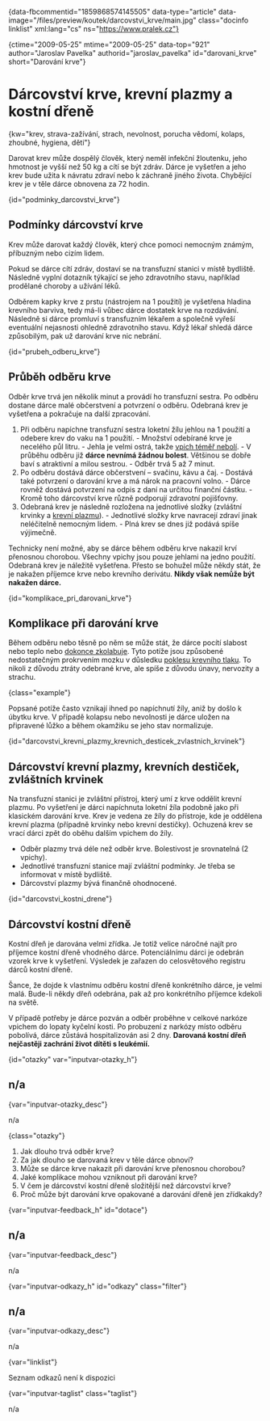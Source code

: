 
{data-fbcommentid="1859868574145505" data-type="article" data-image="/files/preview/koutek/darcovstvi_krve/main.jpg" class="docinfo linklist" xml:lang="cs" ns="https://www.pralek.cz"}

{ctime="2009-05-25" mtime="2009-05-25" data-top="921" author="Jaroslav Pavelka" authorid="jaroslav\_pavelka" id="darovani\_krve" short="Darování krve"}

# Dárcovství krve, krevní plazmy a kostní dřeně

{kw="krev, strava-zažívání, strach, nevolnost, porucha vědomí, kolaps, zhoubné, hygiena, děti"}

Darovat krev může dospělý člověk, který neměl infekční žloutenku, jeho hmotnost je vyšší než 50 kg a cítí se být zdráv. Dárce je vyšetřen a jeho krev bude užita k návratu zdraví nebo k záchraně jiného života. Chybějící krev je v těle dárce obnovena za 72 hodin.

{id="podminky\_darcovstvi\_krve"}

## Podmínky dárcovství krve

Krev může darovat každý člověk, který chce pomoci nemocným známým, příbuzným nebo cizím lidem.

Pokud se dárce cítí zdráv, dostaví se na transfuzní stanici v místě bydliště. Následně vyplní dotazník týkající se jeho zdravotního stavu, například prodělané choroby a užívání léků.

Odběrem kapky krve z prstu (nástrojem na 1 použití) je vyšetřena hladina krevního barviva, tedy má-li vůbec dárce dostatek krve na rozdávání. Následně si dárce promluví s transfuzním lékařem a společně vyřeší eventuální nejasnosti ohledně zdravotního stavu. Když lékař shledá dárce způsobilým, pak už darování krve nic nebrání.

{id="prubeh\_odberu\_krve"}

## Průběh odběru krve

Odběr krve trvá jen několik minut a provádí ho transfuzní sestra. Po odběru dostane dárce malé občerstvení a potvrzení o odběru. Odebraná krev je vyšetřena a pokračuje na další zpracování.

  1. Při odběru napíchne transfuzní sestra loketní žílu jehlou na 1 použití a odebere krev do vaku na 1 použití.
    - Množství odebírané krve je necelého půl litru.
    - Jehla je velmi ostrá, takže [vpich téměř nebolí][1].
    - V průběhu odběru již **dárce nevnímá žádnou bolest**. Většinou se dobře baví s atraktivní a milou sestrou.
    - Odběr trvá 5 až 7 minut.
  2. Po odběru dostává dárce občerstvení – svačinu, kávu a čaj.
    - Dostává také potvrzení o darování krve a má nárok na pracovní volno.
    - Dárce rovněž dostává potvrzení na odpis z daní na určitou finanční částku.
    - Kromě toho dárcovství krve různě podporují zdravotní pojišťovny.
  3. Odebraná krev je následně rozložena na jednotlivé složky (zvláštní krvinky a [krevní plazmu][2]).
    - Jednotlivé složky krve navracejí zdraví jinak neléčitelně nemocným lidem.
    - Plná krev se dnes již podává spíše výjimečně.

Technicky není možné, aby se dárce během odběru krve nakazil krví přenosnou chorobou. Všechny vpichy jsou pouze jehlami na jedno použití. Odebraná krev je náležitě vyšetřena. Přesto se bohužel může někdy stát, že je nakažen příjemce krve nebo krevního derivátu. **Nikdy však nemůže být nakažen dárce.**

{id="komplikace\_pri\_darovani_krve"}

## Komplikace při darování krve

Během odběru nebo těsně po něm se může stát, že dárce pocítí slabost nebo teplo nebo [dokonce zkolabuje][3]. Tyto potíže jsou způsobené nedostatečným prokrvením mozku v důsledku [poklesu krevního tlaku][4]. To nikoli z důvodu ztráty odebrané krve, ale spíše z důvodu únavy, nervozity a strachu.

{class="example"}

Popsané potíže často vznikají ihned po napíchnutí žíly, aniž by došlo k úbytku krve. V případě kolapsu nebo nevolnosti je dárce uložen na připravené lůžko a během okamžiku se jeho stav normalizuje.

{id="darcovstvi\_krevni\_plazmy\_krevnich\_desticek\_zvlastnich\_krvinek"}

## Dárcovství krevní plazmy, krevních destiček, zvláštních krvinek

Na transfuzní stanici je zvláštní přístroj, který umí z krve oddělit krevní plazmu. Po vyšetření je dárci napíchnuta loketní žíla podobně jako při klasickém darování krve. Krev je vedena ze žíly do přístroje, kde je oddělena krevní plazma (případně krvinky nebo krevní destičky). Ochuzená krev se vrací dárci zpět do oběhu dalším vpichem do žíly.

  * Odběr plazmy trvá déle než odběr krve. Bolestivost je srovnatelná (2 vpichy).
  * Jednotlivé transfuzní stanice mají zvláštní podmínky. Je třeba se informovat v místě bydliště.
  * Dárcovství plazmy bývá finančně ohodnocené.

{id="darcovstvi\_kostni\_drene"}

## Dárcovství kostní dřeně

Kostní dřeň je darována velmi zřídka. Je totiž velice náročné najít pro příjemce kostní dřeně vhodného dárce. Potenciálnímu dárci je odebrán vzorek krve k vyšetření. Výsledek je zařazen do celosvětového registru dárců kostní dřeně.

Šance, že dojde k vlastnímu odběru kostní dřeně konkrétního dárce, je velmi malá. Bude-li někdy dřeň odebrána, pak až pro konkrétního příjemce kdekoli na světě.

V případě potřeby je dárce pozván a odběr proběhne v celkové narkóze vpichem do lopaty kyčelní kosti. Po probuzení z narkózy místo odběru pobolívá, dárce zůstává hospitalizován asi 2 dny. **Darovaná kostní dřeň nejčastěji zachrání život dítěti s leukémií.**

{id="otazky" var="inputvar-otazky_h"}

## n/a

{var="inputvar-otazky_desc"}

n/a

{class="otazky"}

  1. Jak dlouho trvá odběr krve?
  2. Za jak dlouho se darovaná krev v těle dárce obnoví?
  3. Může se dárce krve nakazit při darování krve přenosnou chorobou?
  4. Jaké komplikace mohou vzniknout při darování krve?
  5. V čem je dárcovství kostní dřeně složitější než dárcovství krve?
  6. Proč může být darování krve opakované a darování dřeně jen zřídkakdy?

{var="inputvar-feedback_h" id="dotace"}

## n/a

{var="inputvar-feedback_desc"}

n/a

{var="inputvar-odkazy_h" id="odkazy" class="filter"}

## n/a

{var="inputvar-odkazy_desc"}

n/a

{var="linklist"}

Seznam odkazů není k dispozici

{var="inputvar-taglist" class="taglist"}

n/a

 [1]: zavazna_poraneni
 [2]: uzliny
 [3]: kolaps
 [4]: krevni_tlak

